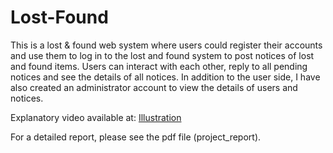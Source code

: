 # Lost-Found

This is a lost & found web system where users could register their accounts and use them to log in to the lost and found system to post notices of lost and found items. Users can interact with each other, reply to all pending notices and see the details of all notices. In addition to the user side, I have also created an administrator account to view the details of users and notices.

Explanatory video available at: [Illustration](https://youtu.be/p32WLGyjg84)

For a detailed report, please see the pdf file (project_report).
